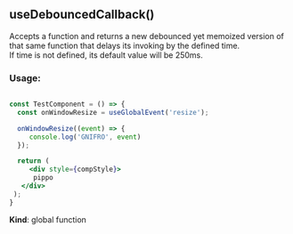 <a name="useDebouncedCallback"></a>

## useDebouncedCallback()
Accepts a function and returns a new debounced yet memoized version of that same function that delays
its invoking by the defined time.<br />
If time is not defined, its default value will be 250ms.

### Usage:

```jsx harmony

const TestComponent = () => {
  const onWindowResize = useGlobalEvent('resize');

  onWindowResize((event) => {
     console.log('GNIFRO', event)
  });

  return (
     <div style={compStyle}>
      pippo
   </div>
 );
}
```

**Kind**: global function  
